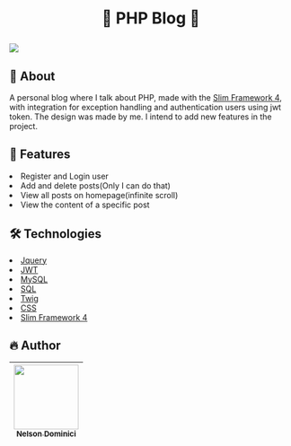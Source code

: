 
<h1 align="center" >

💜 PHP Blog 💜

</h1>

<img style="object-fit: cover;" src="https://github.com/Nelson-Dominici/PHP-Blog/assets/89428967/e41c196a-7580-4739-9409-e90dea99948b">

<h2>🚀 About</h2>
<p>
A personal blog where I talk about PHP, made with the <a href="https://www.slimframework.com/docs/v4/">Slim Framework 4</a>, with integration for exception handling and authentication users using jwt token. The design was made by me. I intend to add new features in the project.
</p>
  
<h2>🎱 Features</h2>

<li>Register and Login user</li>
<li>Add and delete posts(Only I can do that)</li>
<li>View all posts on homepage(infinite scroll)</li>
<li>View the content of a specific post</li>

<h2>🛠 Technologies</h2>

<li><a href="https://jquery.com/">Jquery</a></li>
<li><a href="https://jwt.io">JWT</a></li>
<li><a href="https://www.mysql.com/">MySQL</a></li>
<li><a href="https://pt.wikipedia.org/wiki/SQL">SQL</a></li>
<li><a href="https://twig.symfony.com/">Twig</a></li>
<li><a href="https://pt.wikipedia.org/wiki/Cascading_Style_Sheets">CSS</a></li>
<li><a href="https://www.slimframework.com/docs/v4/">Slim Framework 4</a></li>

<h2>🔥 Author</h2>

| [<img src="https://avatars.githubusercontent.com/Nelson-Dominici" width=115><br><sub>Nelson Dominici</sub>](https://github.com/Nelson-Dominici) |
| :---: |
